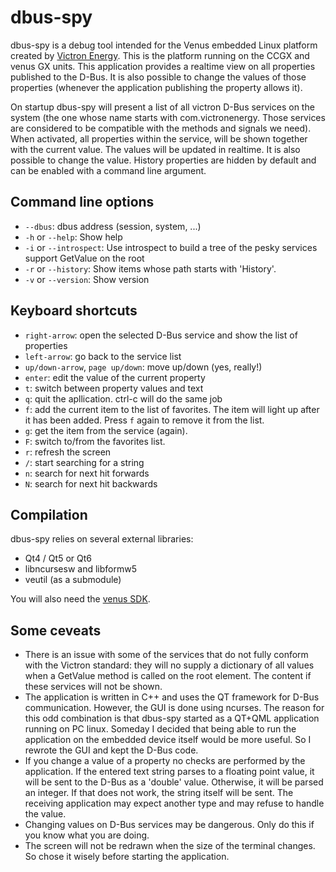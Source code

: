 # dbus-spy

dbus-spy is a debug tool intended for the Venus embedded Linux platform created by
[Victron Energy](http://victronenergy.com).
This is the platform running on the CCGX and venus GX units. This application provides a realtime
view on all properties published to the D-Bus. It is also possible to change the values of those
properties (whenever the application publishing the property allows it).

On startup dbus-spy will present a list of all victron D-Bus services on the system (the one whose
name starts with com.victronenergy. Those services are considered to be compatible with the methods
and signals we need). When activated, all properties within the service, will be shown together with
the current value. The values will be updated in realtime. It is also possible to change the value.
History properties are hidden by default and can be enabled with a command line argument.

## Command line options
* `--dbus`: dbus address (session, system, ...)
* `-h` or `--help`: Show help
* `-i` or `--introspect`: Use introspect to build a tree of the pesky services support GetValue on the root
* `-r` or `--history`: Show items whose path starts with 'History'.
* `-v` or `--version`: Show version

## Keyboard shortcuts

* `right-arrow`: open the selected D-Bus service and show the list of properties
* `left-arrow`: go back to the service list
* `up/down-arrow`, `page up/down`: move up/down (yes, really!)
* `enter`: edit the value of the current property
* `t`: switch between property values and text
* `q`: quit the apllication. ctrl-c will do the same job
* `f`: add the current item to the list of favorites. The item will light up after it has been added.
  Press `f` again to remove it from the list.
* `g`: get the item from the service (again).
* `F`: switch to/from the favorites list.
* `r`: refresh the screen
* `/`: start searching for a string
* `n`: search for next hit forwards
* `N`: search for next hit backwards

## Compilation

dbus-spy relies on several external libraries:
* Qt4 / Qt5 or Qt6
* libncursesw and libformw5
* veutil (as a submodule)

You will also need the
[venus SDK](https://github.com/victronenergy/venus/wiki/howto-install-and-use-the-sdk).

## Some ceveats

* There is an issue with some of the services that do not fully conform with the Victron
  standard: they will no supply a dictionary of all values when a GetValue method is called on the
  root element. The content if these services will not be shown.
* The application is written in C++ and uses the QT framework for D-Bus communication. However,
  the GUI is done using ncurses. The reason for this odd combination is that dbus-spy started as
  a QT+QML application running on PC linux. Someday I decided that being able to run the application
  on the embedded device itself would be more useful. So I rewrote the GUI and kept the D-Bus code.
* If you change a value of a property no checks are performed by the application. If the entered
  text string parses to a floating point value, it will be sent to the D-Bus as a 'double'
  value. Otherwise, it will be parsed an integer. If that does not work, the string itself will be
  sent. The receiving application may expect another type and may refuse to handle the value.
* Changing values on D-Bus services may be dangerous. Only do this if you know what you are doing.
* The screen will not be redrawn when the size of the terminal changes. So chose it wisely before
  starting the application.
